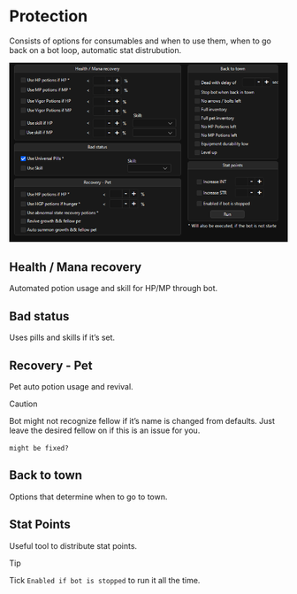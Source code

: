 # Protection

Consists of options for consumables and when to use them, when to go back on a bot loop, automatic stat distrubution.

![Tab_Protection](assets/09-Protection.png)

## Health / Mana recovery

Automated potion usage and skill for HP/MP through bot.

## Bad status

Uses pills and skills if it’s set.

## Recovery - Pet

Pet auto potion usage and revival.

> [!CAUTION]
> Bot might not recognize fellow if it’s name is changed from defaults. Just leave the desired fellow on if this is an issue for you.
>
> `might be fixed?`

## Back to town

Options that determine when to go to town.

## Stat Points

Useful tool to distribute stat points.

> [!TIP]
> Tick `Enabled if bot is stopped` to run it all the time.
